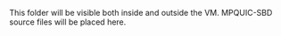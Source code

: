 This folder will be visible both inside and outside the VM. MPQUIC-SBD source files will be placed here.

